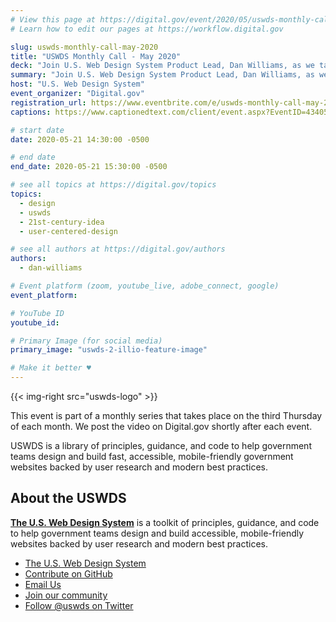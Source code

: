 ```yaml
---
# View this page at https://digital.gov/event/2020/05/uswds-monthly-call-may-2020
# Learn how to edit our pages at https://workflow.digital.gov

slug: uswds-monthly-call-may-2020
title: "USWDS Monthly Call - May 2020"
deck: "Join U.S. Web Design System Product Lead, Dan Williams, as we talk about the design system and answer your questions."
summary: "Join U.S. Web Design System Product Lead, Dan Williams, as we talk about the design system and answer your questions."
host: "U.S. Web Design System"
event_organizer: "Digital.gov"
registration_url: https://www.eventbrite.com/e/uswds-monthly-call-may-2020-registration-94024217967
captions: https://www.captionedtext.com/client/event.aspx?EventID=4340554&CustomerID=321

# start date
date: 2020-05-21 14:30:00 -0500

# end date
end_date: 2020-05-21 15:30:00 -0500

# see all topics at https://digital.gov/topics
topics:
  - design
  - uswds
  - 21st-century-idea
  - user-centered-design

# see all authors at https://digital.gov/authors
authors:
  - dan-williams

# Event platform (zoom, youtube_live, adobe_connect, google)
event_platform: 

# YouTube ID
youtube_id:

# Primary Image (for social media)
primary_image: "uswds-2-illio-feature-image"

# Make it better ♥
---
```


{{< img-right src="uswds-logo" >}}

This event is part of a monthly series that takes place on the third Thursday of each month. We post the video on Digital.gov shortly after each event.

USWDS is a library of principles, guidance, and code to help government teams design and build fast, accessible, mobile-friendly government websites backed by user research and modern best practices.


## About the USWDS
[**The U.S. Web Design System**](https://designsystem.digital.gov/) is a toolkit of principles, guidance, and code to help government teams design and build accessible, mobile-friendly websites backed by user research and modern best practices.

- [The U.S. Web Design System](https://designsystem.digital.gov/)
- [Contribute on GitHub](https://github.com/uswds/uswds/issues)
- [Email Us](mailto:uswds@support.digitalgov.gov)
- [Join our community](https://digital.gov/communities/uswds/)
- [Follow @uswds on Twitter](https://twitter.com/uswds)
